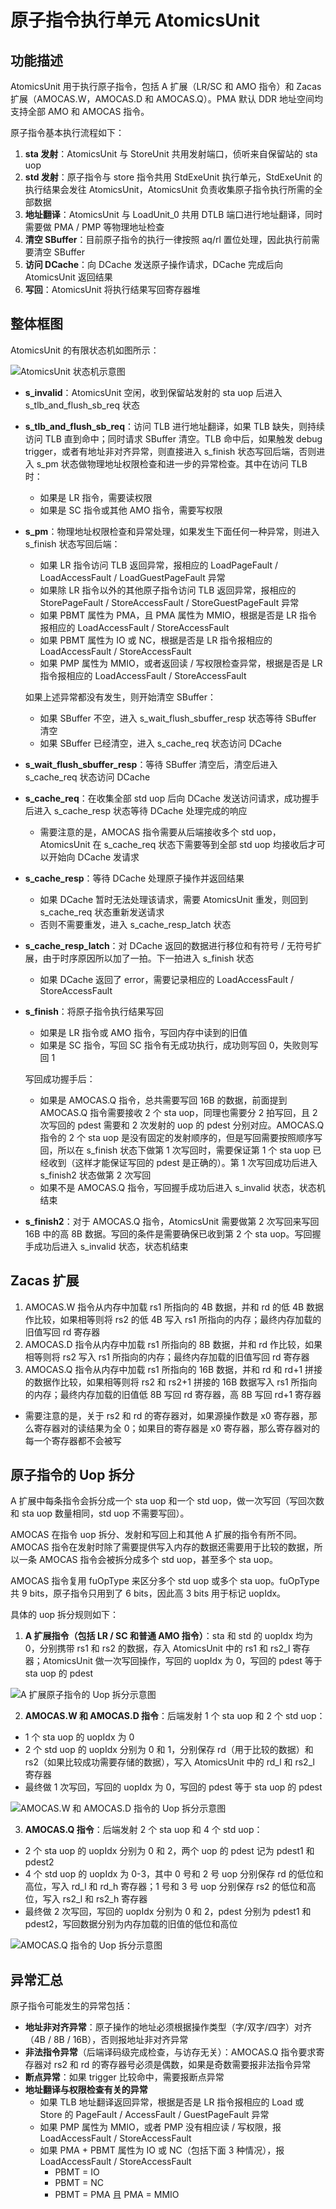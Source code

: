 # 原子指令执行单元 AtomicsUnit

## 功能描述

AtomicsUnit 用于执行原子指令，包括 A 扩展（LR/SC 和 AMO 指令）和 Zacas 扩展（AMOCAS.W，AMOCAS.D 和
AMOCAS.Q）。PMA 默认 DDR 地址空间均支持全部 AMO 和 AMOCAS 指令。

原子指令基本执行流程如下：

1. **sta 发射**：AtomicsUnit 与 StoreUnit 共用发射端口，侦听来自保留站的 sta uop
2. **std 发射**：原子指令与 store 指令共用 StdExeUnit 执行单元，StdExeUnit 的执行结果会发往
   AtomicsUnit，AtomicsUnit 负责收集原子指令执行所需的全部数据
3. **地址翻译**：AtomicsUnit 与 LoadUnit_0 共用 DTLB 端口进行地址翻译，同时需要做 PMA / PMP 等物理地址检查
4. **清空 SBuffer**：目前原子指令的执行一律按照 aq/rl 置位处理，因此执行前需要清空 SBuffer
5. **访问 DCache**：向 DCache 发送原子操作请求，DCache 完成后向 AtomicsUnit 返回结果
6. **写回**：AtomicsUnit 将执行结果写回寄存器堆

## 整体框图

AtomicsUnit 的有限状态机如图所示：

![AtomicsUnit 状态机示意图](./figure/atomicsUnitFSM.svg)

- **s_invalid**：AtomicsUnit 空闲，收到保留站发射的 sta uop 后进入 s_tlb_and_flush_sb_req 状态

- **s_tlb_and_flush_sb_req**：访问 TLB 进行地址翻译，如果 TLB 缺失，则持续访问 TLB 直到命中；同时请求 SBuffer
  清空。TLB 命中后，如果触发 debug trigger，或者有地址非对齐异常，则直接进入 s_finish 状态写回后端，否则进入 s_pm
  状态做物理地址权限检查和进一步的异常检查。其中在访问 TLB 时：
  - 如果是 LR 指令，需要读权限
  - 如果是 SC 指令或其他 AMO 指令，需要写权限

- **s_pm**：物理地址权限检查和异常处理，如果发生下面任何一种异常，则进入 s_finish 状态写回后端：
  - 如果 LR 指令访问 TLB 返回异常，报相应的 LoadPageFault / LoadAccessFault /
    LoadGuestPageFault 异常
  - 如果除 LR 指令以外的其他原子指令访问 TLB 返回异常，报相应的 StorePageFault / StoreAccessFault /
    StoreGuestPageFault 异常
  - 如果 PBMT 属性为 PMA，且 PMA 属性为 MMIO，根据是否是 LR 指令报相应的 LoadAccessFault /
    StoreAccessFault
  - 如果 PBMT 属性为 IO 或 NC，根据是否是 LR 指令报相应的 LoadAccessFault / StoreAccessFault
  - 如果 PMP 属性为 MMIO，或者返回读 / 写权限检查异常，根据是否是 LR 指令报相应的 LoadAccessFault /
    StoreAccessFault

  如果上述异常都没有发生，则开始清空 SBuffer：
  - 如果 SBuffer 不空，进入 s_wait_flush_sbuffer_resp 状态等待 SBuffer 清空
  - 如果 SBuffer 已经清空，进入 s_cache_req 状态访问 DCache

- **s_wait_flush_sbuffer_resp**：等待 SBuffer 清空后，清空后进入 s_cache_req 状态访问 DCache

- **s_cache_req**：在收集全部 std uop 后向 DCache 发送访问请求，成功握手后进入 s_cache_resp 状态等待
  DCache 处理完成的响应
  - 需要注意的是，AMOCAS 指令需要从后端接收多个 std uop，AtomicsUnit 在 s_cache_req 状态下需要等到全部 std
    uop 均接收后才可以开始向 DCache 发请求

- **s_cache_resp**：等待 DCache 处理原子操作并返回结果
  - 如果 DCache 暂时无法处理该请求，需要 AtomicsUnit 重发，则回到 s_cache_req 状态重新发送请求
  - 否则不需要重发，进入 s_cache_resp_latch 状态

- **s_cache_resp_latch**：对 DCache 返回的数据进行移位和有符号 / 无符号扩展，由于时序原因所以加了一拍。下一拍进入
  s_finish 状态
  - 如果 DCache 返回了 error，需要记录相应的 LoadAccessFault / StoreAccessFault

- **s_finish**：将原子指令执行结果写回
  - 如果是 LR 指令或 AMO 指令，写回内存中读到的旧值
  - 如果是 SC 指令，写回 SC 指令有无成功执行，成功则写回 0，失败则写回 1

  写回成功握手后：
  - 如果是 AMOCAS.Q 指令，总共需要写回 16B 的数据，前面提到 AMOCAS.Q 指令需要接收 2 个 sta uop，同理也需要分 2
    拍写回，且 2 次写回的 pdest 需要和 2 次发射的 uop 的 pdest 分别对应。AMOCAS.Q 指令的 2 个 sta uop
    是没有固定的发射顺序的，但是写回需要按照顺序写回，所以在 s_finish 状态下做第 1 次写回时，需要保证第 1 个 sta uop
    已经收到（这样才能保证写回的 pdest 是正确的）。第 1 次写回成功后进入 s_finish2 状态做第 2 次写回
  - 如果不是 AMOCAS.Q 指令，写回握手成功后进入 s_invalid 状态，状态机结束

- **s_finish2**：对于 AMOCAS.Q 指令，AtomicsUnit 需要做第 2 次写回来写回 16B 中的高 8B
  数据。写回的条件是需要确保已收到第 2 个 sta uop。写回握手成功后进入 s_invalid 状态，状态机结束

## Zacas 扩展

1. AMOCAS.W 指令从内存中加载 rs1 所指向的 4B 数据，并和 rd 的低 4B 数据作比较，如果相等则将 rs2 的低 4B 写入 rs1
   所指向的内存；最终内存加载的旧值写回 rd 寄存器
2. AMOCAS.D 指令从内存中加载 rs1 所指向的 8B 数据，并和 rd 作比较，如果相等则将 rs2 写入 rs1
   所指向的内存；最终内存加载的旧值写回 rd 寄存器
3. AMOCAS.Q 指令从内存中加载 rs1 所指向的 16B 数据，并和 rd 和 rd+1 拼接的数据作比较，如果相等则将 rs2 和 rs2+1
   拼接的 16B 数据写入 rs1 所指向的内存；最终内存加载的旧值低 8B 写回 rd 寄存器，高 8B 写回 rd+1 寄存器
  - 需要注意的是，关于 rs2 和 rd 的寄存器对，如果源操作数是 x0 寄存器，那么寄存器对的读结果为全 0；如果目的寄存器是 x0
    寄存器，那么寄存器对的每一个寄存器都不会被写

## 原子指令的 Uop 拆分

A 扩展中每条指令会拆分成一个 sta uop 和一个 std uop，做一次写回（写回次数和 sta uop 数量相同，std uop 不需要写回）。

AMOCAS 在指令 uop 拆分、发射和写回上和其他 A 扩展的指令有所不同。AMOCAS
指令在发射时除了需要提供写入内存的数据还需要用于比较的数据，所以一条 AMOCAS 指令会被拆分成多个 std uop，甚至多个 sta uop。

AMOCAS 指令复用 fuOpType 来区分多个 std uop 或多个 sta uop。fuOpType 共 9 bits，原子指令只用到了 6
bits，因此高 3 bits 用于标记 uopIdx。

具体的 uop 拆分规则如下：

1. **A 扩展指令（包括 LR / SC 和普通 AMO 指令）**：sta 和 std 的 uopIdx 均为 0，分别携带 rs1 和 rs2
   的数据，存入 AtomicsUnit 中的 rs1 和 rs2_l 寄存器；AtomicsUnit 做一次写回操作，写回的 uopIdx 为 0，写回的
   pdest 等于 sta uop 的 pdest

![A 扩展原子指令的 Uop 拆分示意图](./figure/atomicsUnitAMOUop.svg)

2. **AMOCAS.W 和 AMOCAS.D 指令**：后端发射 1 个 sta uop 和 2 个 std uop：

  - 1 个 sta uop 的 uopIdx 为 0
  - 2 个 std uop 的 uopIdx 分别为 0 和 1，分别保存 rd（用于比较的数据）和 rs2（如果比较成功需要存储的数据），写入
    AtomicsUnit 中的 rd_l 和 rs2_l 寄存器
  - 最终做 1 次写回，写回的 uopIdx 为 0，写回的 pdest 等于 sta uop 的 pdest

![AMOCAS.W 和 AMOCAS.D 指令的 Uop 拆分示意图](./figure/atomicsUnitAMOCASWUop.svg)

3. **AMOCAS.Q 指令**：后端发射 2 个 sta uop 和 4 个 std uop：

  - 2 个 sta uop 的 uopIdx 分别为 0 和 2，两个 uop 的 pdest 记为 pdest1 和 pdest2
  - 4 个 std uop 的 uopIdx 为 0-3，其中 0 号和 2 号 uop 分别保存 rd 的低位和高位，写入 rd_l 和 rd_h
    寄存器；1 号和 3 号 uop 分别保存 rs2 的低位和高位，写入 rs2_l 和 rs2_h 寄存器
  - 最终做 2 次写回，写回的 uopIdx 分别为 0 和 2，pdest 分别为 pdest1 和
    pdest2，写回数据分别为内存加载的旧值的低位和高位

![AMOCAS.Q 指令的 Uop 拆分示意图](./figure/atomicsUnitAMOCASQUop.svg)

## 异常汇总

原子指令可能发生的异常包括：

- **地址非对齐异常**：原子操作的地址必须根据操作类型（字/双字/四字）对齐（4B / 8B / 16B），否则报地址非对齐异常
- **非法指令异常**（后端译码级完成检查，与访存无关）：AMOCAS.Q 指令要求寄存器对 rs2 和 rd
  的寄存器号必须是偶数，如果是奇数需要报非法指令异常
- **断点异常**：如果 trigger 比较命中，需要报断点异常
- **地址翻译与权限检查有关的异常**
  - 如果 TLB 地址翻译返回异常，根据是否是 LR 指令报相应的 Load 或 Store 的 PageFault / AccessFault /
    GuestPageFault 异常
  - 如果 PMP 属性为 MMIO，或者 PMP 没有相应读 / 写权限，报 LoadAccessFault / StoreAccessFault
  - 如果 PMA + PBMT 属性为 IO 或 NC（包括下面 3 种情况），报 LoadAccessFault / StoreAccessFault
    - PBMT = IO
    - PBMT = NC
    - PBMT = PMA 且 PMA = MMIO
